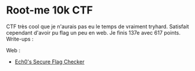 # Root-me 10k CTF
CTF très cool que je n'aurais pas eu le temps de vraiment tryhard. Satisfait cependant d'avoir pu flag un peu en web. Je finis 137e avec 617 points.
Write-ups :

Web :
  - [Ech0's Secure Flag Checker](.%2FWeb%2FEch0%27s%20Secure%20Flag%20Checker.md)

